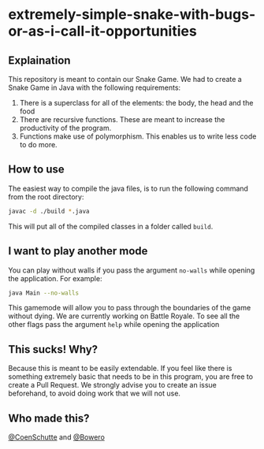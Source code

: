 # extremely-simple-snake-with-bugs-or-as-i-call-it-opportunities

## Explaination

This repository is meant to contain our Snake Game. We had to create a Snake Game in Java with the following requirements:

1. There is a superclass for all of the elements: the body, the head and the food
1. There are recursive functions. These are meant to increase the productivity of the program.
1. Functions make use of polymorphism. This enables us to write less code to do more.

## How to use

The easiest way to compile the java files, is to run the following command from the root directory:

```bash
javac -d ./build *.java
```

This will put all of the compiled classes in a folder called `build`. 

## I want to play another mode

You can play without walls if you pass the argument `no-walls` while opening the application. For example:

```bash
java Main --no-walls
```

This gamemode will allow you to pass through the boundaries of the game without dying. We are currently working on Battle Royale.
To see all the other flags pass the argument `help` while opening the application

## This sucks! Why?

Because this is meant to be easily extendable. If you feel like there is something extremely basic that needs to be in this program, you are free to create a Pull Request. We strongly advise you to create an issue beforehand, to avoid doing work that we will not use.

## Who made this?

[@CoenSchutte](https://www.github.com/CoenSchutte) and [@Bowero](https://www.github.com/Bowero)
